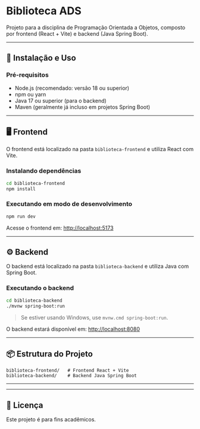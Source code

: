 # Biblioteca ADS

Projeto para a disciplina de Programação Orientada a Objetos, composto por frontend (React + Vite) e backend (Java Spring Boot).

---

## 🚀 Instalação e Uso

### **Pré-requisitos**

- Node.js (recomendado: versão 18 ou superior)
- npm ou yarn
- Java 17 ou superior (para o backend)
- Maven (geralmente já incluso em projetos Spring Boot)

---

## 🖥️ Frontend

O frontend está localizado na pasta `biblioteca-frontend` e utiliza React com Vite.

### **Instalando dependências**

```bash
cd biblioteca-frontend
npm install

```

### **Executando em modo de desenvolvimento**

```bash
npm run dev

```

Acesse o frontend em: [http://localhost:5173](http://localhost:5173)

---

## ⚙️ Backend

O backend está localizado na pasta `biblioteca-backend` e utiliza Java com Spring Boot.

### **Executando o backend**

```bash
cd biblioteca-backend
./mvnw spring-boot:run
```

> Se estiver usando Windows, use `mvnw.cmd spring-boot:run`.

O backend estará disponível em: [http://localhost:8080](http://localhost:8080)

---

## 📦 Estrutura do Projeto

```
biblioteca-frontend/   # Frontend React + Vite
biblioteca-backend/    # Backend Java Spring Boot
```

---


---

## 📝 Licença

Este projeto é para fins acadêmicos.

